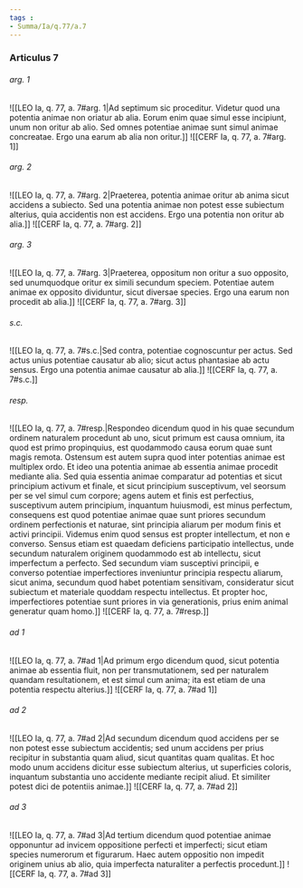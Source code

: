 ```yaml
---
tags : 
- Summa/Ia/q.77/a.7
---
```


### Articulus 7

###### arg. 1
![[LEO Ia, q. 77, a. 7#arg. 1|Ad septimum sic proceditur. Videtur quod una potentia animae non oriatur ab alia. Eorum enim quae simul esse incipiunt, unum non oritur ab alio. Sed omnes potentiae animae sunt simul animae concreatae. Ergo una earum ab alia non oritur.]]
![[CERF Ia, q. 77, a. 7#arg. 1]]

###### arg. 2
![[LEO Ia, q. 77, a. 7#arg. 2|Praeterea, potentia animae oritur ab anima sicut accidens a subiecto. Sed una potentia animae non potest esse subiectum alterius, quia accidentis non est accidens. Ergo una potentia non oritur ab alia.]]
![[CERF Ia, q. 77, a. 7#arg. 2]]

###### arg. 3
![[LEO Ia, q. 77, a. 7#arg. 3|Praeterea, oppositum non oritur a suo opposito, sed unumquodque oritur ex simili secundum speciem. Potentiae autem animae ex opposito dividuntur, sicut diversae species. Ergo una earum non procedit ab alia.]]
![[CERF Ia, q. 77, a. 7#arg. 3]]

###### s.c.
![[LEO Ia, q. 77, a. 7#s.c.|Sed contra, potentiae cognoscuntur per actus. Sed actus unius potentiae causatur ab alio; sicut actus phantasiae ab actu sensus. Ergo una potentia animae causatur ab alia.]]
![[CERF Ia, q. 77, a. 7#s.c.]]

###### resp.
![[LEO Ia, q. 77, a. 7#resp.|Respondeo dicendum quod in his quae secundum ordinem naturalem procedunt ab uno, sicut primum est causa omnium, ita quod est primo propinquius, est quodammodo causa eorum quae sunt magis remota. Ostensum est autem supra quod inter potentias animae est multiplex ordo. Et ideo una potentia animae ab essentia animae procedit mediante alia. Sed quia essentia animae comparatur ad potentias et sicut principium activum et finale, et sicut principium susceptivum, vel seorsum per se vel simul cum corpore; agens autem et finis est perfectius, susceptivum autem principium, inquantum huiusmodi, est minus perfectum, consequens est quod potentiae animae quae sunt priores secundum ordinem perfectionis et naturae, sint principia aliarum per modum finis et activi principii. Videmus enim quod sensus est propter intellectum, et non e converso. Sensus etiam est quaedam deficiens participatio intellectus, unde secundum naturalem originem quodammodo est ab intellectu, sicut imperfectum a perfecto. Sed secundum viam susceptivi principii, e converso potentiae imperfectiores inveniuntur principia respectu aliarum, sicut anima, secundum quod habet potentiam sensitivam, consideratur sicut subiectum et materiale quoddam respectu intellectus. Et propter hoc, imperfectiores potentiae sunt priores in via generationis, prius enim animal generatur quam homo.]]
![[CERF Ia, q. 77, a. 7#resp.]]

###### ad 1
![[LEO Ia, q. 77, a. 7#ad 1|Ad primum ergo dicendum quod, sicut potentia animae ab essentia fluit, non per transmutationem, sed per naturalem quandam resultationem, et est simul cum anima; ita est etiam de una potentia respectu alterius.]]
![[CERF Ia, q. 77, a. 7#ad 1]]

###### ad 2
![[LEO Ia, q. 77, a. 7#ad 2|Ad secundum dicendum quod accidens per se non potest esse subiectum accidentis; sed unum accidens per prius recipitur in substantia quam aliud, sicut quantitas quam qualitas. Et hoc modo unum accidens dicitur esse subiectum alterius, ut superficies coloris, inquantum substantia uno accidente mediante recipit aliud. Et similiter potest dici de potentiis animae.]]
![[CERF Ia, q. 77, a. 7#ad 2]]

###### ad 3
![[LEO Ia, q. 77, a. 7#ad 3|Ad tertium dicendum quod potentiae animae opponuntur ad invicem oppositione perfecti et imperfecti; sicut etiam species numerorum et figurarum. Haec autem oppositio non impedit originem unius ab alio, quia imperfecta naturaliter a perfectis procedunt.]]
![[CERF Ia, q. 77, a. 7#ad 3]]

